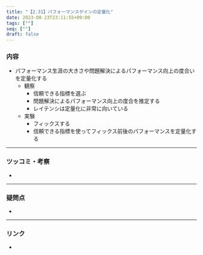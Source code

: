 ```yaml
---
title: "【2.31】パフォーマンスゲインの定量化"
date: 2023-08-23T23:11:55+09:00
tags: [""]
seq: [""]
draft: false
---
```


### 内容
- パフォーマンス生涯の大きさや問題解決によるパフォーマンス向上の度合いを定量化する
  - 観察
    - 信頼できる指標を選ぶ
    - 問題解決によるパフォーマンス向上の度合を推定する
    - レイテンシは定量化に非常に向いている
  - 実験
    - フィックスする
    - 信頼できる指標を使ってフィックス前後のパフォーマンスを定量化する

---
### ツッコミ・考察
- 

---
### 疑問点
- 


---
### リンク
- 